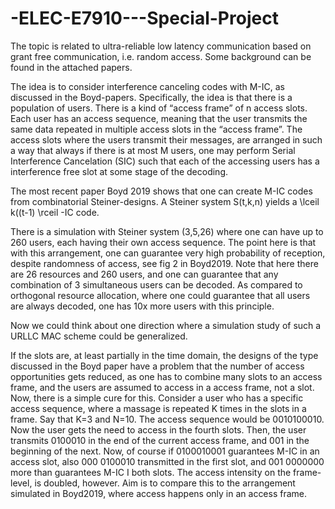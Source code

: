 # -ELEC-E7910---Special-Project
The topic is related to ultra-reliable low latency communication based on grant free communication, i.e. random access. Some background can be found in the attached papers. 

The idea is to consider interference canceling codes with M-IC, as discussed in the Boyd-papers. Specifically, the idea is that there is a population of users. There is a kind of “access frame” of n access slots.  Each user has an access sequence, meaning that the user transmits the same data repeated in multiple access slots in the “access frame”. The access slots where the users transmit their messages, are arranged in such a way that always if there is at most M users, one may perform Serial Interference Cancelation (SIC) such that each of the accessing users has a interference free slot at some stage of the decoding. 

The most recent paper Boyd 2019 shows that one can create M-IC codes from combinatorial Steiner-designs. A Steiner system S(t,k,n) yields a \lceil k((t-1) \rceil -IC code. 

There is a simulation with Steiner system (3,5,26) where one can have up to 260 users, each having their own access sequence. The point here is that with this arrangement, one can guarantee very high probability of reception, despite randomness of access, see fig 2 in Boyd2019. Note that here there are 26 resources and 260 users, and one can guarantee that any combination of 3 simultaneous users can be decoded. As compared to orthogonal resource allocation, where one could guarantee that all users are always decoded, one has 10x more users with this principle. 

Now we could think about one direction where a simulation study of such a URLLC MAC scheme could be generalized.

If the slots are, at least partially in the time domain, the designs of the type discussed in the Boyd paper have a problem that the number of access opportunities gets reduced, as one has to combine many slots to an access frame, and the users are assumed to access in a access frame, not a slot. Now, there is a simple cure for this. Consider a user who has a specific access sequence, where a massage is repeated K times in the slots in a frame. Say that K=3 and N=10. The access sequence would be  0010100010. Now the user gets the need to access in the fourth slots. Then, the user transmits 0100010 in the end of the current access frame, and 001 in the beginning of the next. Now, of course if 0100010001 guarantees M-IC in an access slot, also 000 0100010 transmitted in the first slot, and 001 0000000 more than guarantees M-IC I both slots. The access intensity on the frame-level, is doubled, however. Aim is to compare this to the arrangement simulated in Boyd2019, where access happens only in an access frame. 
